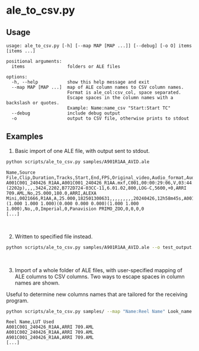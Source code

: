 # ale_to_csv.py

## Usage
```
usage: ale_to_csv.py [-h] [--map MAP [MAP ...]] [--debug] [-o O] items [items ...]

positional arguments:
  items                folders or ALE files

options:
  -h, --help           show this help message and exit
  --map MAP [MAP ...]  map of ALE column names to CSV column names.
                       Format is ale_col:csv_col, space separated.
                       Escape spaces in the column names with a backslash or quotes.
                       Example: Name:name_csv "Start:Start TC"
  --debug              include debug output
  -o                   output to CSV file, otherwise prints to stdout
```

## Examples
1. Basic import of one ALE file, with output sent to stdout.

```bash
python scripts/ale_to_csv.py samples/A901R1AA_AVID.ale
```
```csv
Name,Source File,Clip,Duration,Tracks,Start,End,FPS,Original_video,Audio_format,Audio_sr,Audio_bit,Frame_width,Frame_height,Uuid,Sup_version,Exposure_index,Gamma,White_balance,Cc_shift,Look_name,Look_burned_in,Sensor_fps,Shutter_angle,Manufacturer,Camera_model,Camera_sn,Camera_id,Camera_index,Project_fps,Storage_sn,Production,Cinematographer,Operator,Director,Location,Company,User_info1,User_info2,Date_camera,Time_camera,Reel_name,Scene,Take,ASC_SAT,ASC_SOP,Look_user_lut,Lut_file_name,Nd_filterdensity,Focus_distance_unit,Lens_sn,Lens_type,Image_orientation,Image_sharpness,Image_detail,Image_denoising
A001C001_240426_R1AA,A001C001_240426_R1AA.mxf,C001,00:00:29:06,V,03:44:36:21,03:45:06:02,25,ARRIRAW (2202p),,,,3424,2202,B772D724-03CC-11,6.01.02,800,LOG-C,5600,+0,ARRI 709.AML,No,25.000,180.0,ARRI,ALEXA Mini,0021666,R1AA,A,25.000,182501300631,,,,,,,,,20240426,12h58m45s,A001R1AA,,,1.000,(1.000 1.000 1.000)(0.000 0.000 0.000)(1.000 1.000 1.000),No,,0,Imperial,0,Panavision PRIMO_ZOO,0,0,0,0
[...]
```

<br />

2. Written to specified file instead.

```bash
python scripts/ale_to_csv.py samples/A901R1AA_AVID.ale --o test_output.csv
```

<br />

3. Import of a whole folder of ALE files, with user-specified mapping of ALE columns to CSV columns. Two ways to escape spaces in column names are shown.

Useful to determine new columns names that are tailored for the receiving program.

```bash
python scripts/ale_to_csv.py samples/ --map "Name:Reel Name" Look_name:LUT\ Used
```
```csv
Reel Name,LUT Used
A001C001_240426_R1AA,ARRI 709.AML
A001C002_240426_R1AA,ARRI 709.AML
A901C001_240426_R1AA,ARRI 709.AML
[...]
```



